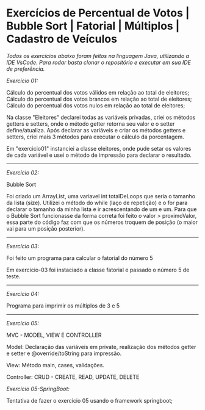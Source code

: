 # Exercícios de Percentual de Votos | Bubble Sort | Fatorial | Múltiplos | Cadastro de Veículos

*Todos os exercícios abaixo foram feitos na linguagem Java, utilizando a IDE VsCode.*
*Para rodar basta clonar o repositório e executar em sua IDE de preferência.*

*Exercício 01:* 

Cálculo do percentual dos votos válidos em relação ao total de eleitores;
Cálculo do percentual dos votos brancos em relação ao total de eleitores;
Cálculo do percentual dos votos nulos em relação ao total de eleitores;

Na classe "Eleitores" declarei todas as variáveis privadas, criei os métodos getters e setters, onde o método getter retorna seu valor e o setter define/atualiza.
Após declarar as variáveis e criar os métodos getters e setters, criei mais 3 métodos para executar o cálculo da porcentagem.

Em "exercicio01" instanciei a classe eleitores, onde pude setar os valores de cada variável e usei o método de impressão para declarar o resultado. 

---------------------------------------------

*Exercício 02:* 

Bubble Sort

Foi criado um ArrayList, uma variavel int totalDeLoops que seria o tamanho da lista (size). Utilizei o método do while (laço de repetição) e o for para declarar o tamanho da minha lista e ir acrescentando de um e um. Para que o Bubble Sort funcionasse da forma correta foi feito o valor > proximoValor, essa parte do código faz com que os números troquem de posição (o maior vai para um posição posterior). 

--------------------------------------------

*Exercício 03:*

Foi feito um programa para calcular o fatorial do número 5

Em exercicio-03 foi instaciado a classe fatorial e passado o número 5 de teste. 

-----------------------------------------

*Exercício 04:*

Programa para imprimir os múltiplos de 3 e 5

----------------------------------------

*Exercício 05:*

MVC - MODEL, VIEW E CONTROLLER

Model: Declaração das variáveis em private, realização dos métodos getter e setter e @override/toString para impressão.

View: Método main, cases, validações. 

Controller: CRUD - CREATE, READ, UPDATE, DELETE

*Exercício 05-SpringBoot:*

Tentativa de fazer o exercício 05 usando o framework springboot; 







